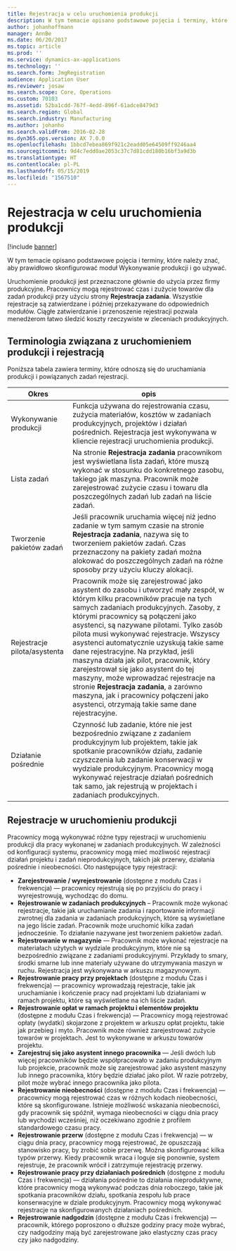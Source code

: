 ```yaml
---
title: Rejestracja w celu uruchomienia produkcji
description: W tym temacie opisano podstawowe pojęcia i terminy, które należy znać, aby prawidłowo skonfigurować moduł Wykonywanie produkcji i go używać.
author: johanhoffmann
manager: AnnBe
ms.date: 06/20/2017
ms.topic: article
ms.prod: ''
ms.service: dynamics-ax-applications
ms.technology: ''
ms.search.form: JmgRegistration
audience: Application User
ms.reviewer: josaw
ms.search.scope: Core, Operations
ms.custom: 70103
ms.assetid: 52ba1cdd-767f-4edd-896f-61adce8479d3
ms.search.region: Global
ms.search.industry: Manufacturing
ms.author: johanho
ms.search.validFrom: 2016-02-28
ms.dyn365.ops.version: AX 7.0.0
ms.openlocfilehash: 1bbcd7ebea869f921c2eadd05e64509ff9246aa4
ms.sourcegitcommit: 9d4c7edd0ae2053c37c7d81cdd180b16bf3a9d3b
ms.translationtype: HT
ms.contentlocale: pl-PL
ms.lasthandoff: 05/15/2019
ms.locfileid: "1567510"
---
```

# <a name="registration-for-manufacturing-execution"></a>Rejestracja w celu uruchomienia produkcji

[!include [banner](../includes/banner.md)]

W tym temacie opisano podstawowe pojęcia i terminy, które należy znać, aby prawidłowo skonfigurować moduł Wykonywanie produkcji i go używać. 

Uruchomienie produkcji jest przeznaczone głównie do użycia przez firmy produkcyjne. Pracownicy mogą rejestrować czas i zużycie towarów dla zadań produkcji przy użyciu strony **Rejestracja zadania**. Wszystkie rejestracje są zatwierdzane i później przekazywane do odpowiednich modułów. Ciągłe zatwierdzanie i przenoszenie rejestracji pozwala menedżerom łatwo śledzić koszty rzeczywiste w zleceniach produkcyjnych.

## <a name="manufacturing-execution-and-registration-terminology"></a>Terminologia związana z uruchomieniem produkcji i rejestracją
Poniższa tabela zawiera terminy, które odnoszą się do uruchamiania produkcji i powiązanych zadań rejestracji.

| Okres                          | opis                                                                                                                                                                                                                                                                                                                                                                                                                                                                                                                                                                                           |
|-------------------------------|-------------------------------------------------------------------------------------------------------------------------------------------------------------------------------------------------------------------------------------------------------------------------------------------------------------------------------------------------------------------------------------------------------------------------------------------------------------------------------------------------------------------------------------------------------------------------------------------------------|
| Wykonywanie produkcji       | Funkcja używana do rejestrowania czasu, zużycia materiałów, kosztów w zadaniach produkcyjnych, projektów i działań pośrednich. Rejestracja jest wykonywana w kliencie rejestracji uruchomienia produkcji.                                                                                                                                                                                                                                                                                                                                                                                                   |
| Lista zadań                      | Na stronie **Rejestracja zadania** pracownikom jest wyświetlana lista zadań, które muszą wykonać w stosunku do konkretnego zasobu, takiego jak maszyna. Pracownik może zarejestrować zużycie czasu i towaru dla poszczególnych zadań lub zadań na liście zadań.                                                                                                                                                                                                                                                                                                                                                                           |
| Tworzenie pakietów zadań                  | Jeśli pracownik uruchamia więcej niż jedno zadanie w tym samym czasie na stronie **Rejestracja zadania**, nazywa się to tworzeniem pakietów zadań. Czas przeznaczony na pakiety zadań można alokować do poszczególnych zadań na różne sposoby przy użyciu kluczy alokacji.                                                                                                                                                                                                                                                                                                                                                         |
| Rejestracje pilota/asystenta | Pracownik może się zarejestrować jako asystent do zasobu i utworzyć mały zespół, w którym kilku pracowników pracuje na tych samych zadaniach produkcyjnych. Zasoby, z którymi pracownicy są połączeni jako asystenci, są nazywane pilotami. Tylko zasób pilota musi wykonywać rejestracje. Wszyscy asystenci automatycznie uzyskują takie same dane rejestracyjne. Na przykład, jeśli maszyna działa jak pilot, pracownik, który zarejestrował się jako asystent do tej maszyny, może wprowadzać rejestracje na stronie **Rejestracja zadania**, a zarówno maszyna, jak i pracownicy połączeni jako asystenci, otrzymają takie same dane rejestracyjne. |
| Działanie pośrednie             | Czynność lub zadanie, które nie jest bezpośrednio związane z zadaniem produkcyjnym lub projektem, takie jak spotkanie pracowników działu, zadanie czyszczenia lub zadanie konserwacji w wydziale produkcyjnym. Pracownicy mogą wykonywać rejestracje działań pośrednich tak samo, jak rejestrują w projektach i zadaniach produkcyjnych.                                                                                                                                                                                                                                                                                                |

## <a name="registrations-in-manufacturing-execution"></a>Rejestracje w uruchomieniu produkcji
Pracownicy mogą wykonywać różne typy rejestracji w uruchomieniu produkcji dla pracy wykonanej w zadaniach produkcyjnych. W zależności od konfiguracji systemu, pracownicy mogą mieć możliwość rejestracji działań projektu i zadań nieprodukcyjnych, takich jak przerwy, działania pośrednie i nieobecności. Oto następujące typy rejestracji:

-   **Zarejestrowanie / wyrejestrowanie** (dostępne z modułu Czas i frekwencja) — pracownicy rejestrują się po przyjściu do pracy i wyrejestrowują, wychodząc do domu.
-   **Rejestrowanie w zadaniach produkcyjnych** – Pracownik może wykonać rejestracje, takie jak uruchamianie zadania i raportowanie informacji zwrotnej dla zadania w zadaniach produkcyjnych, które są wyświetlane na jego liście zadań. Pracownik może uruchomić kilka zadań jednocześnie. To działanie nazywane jest tworzeniem pakietów zadań.
-   **Rejestrowanie w magazynie** — Pracownik może wykonać rejestracje na materiałach użytych w wydziale produkcyjnym, które nie są bezpośrednio związane z zadaniami produkcyjnymi. Przykłady to smary, środki smarne lub inne materiały używane do utrzymywania maszyn w ruchu. Rejestracja jest wykonywana w arkuszu magazynowym.
-   **Rejestrowanie pracy przy projektach** (dostępne z modułu Czas i frekwencja) — pracownicy wprowadzają rejestracje, takie jak uruchamianie i kończenie pracy nad projektami lub działaniami w ramach projektu, które są wyświetlane na ich liście zadań.
-   **Rejestrowanie opłat w ramach projektu i elementów projektu** (dostępne z modułu Czas i frekwencja) — Pracownicy mogą rejestrować opłaty (wydatki) skojarzone z projektem w arkuszu opłat projektu, takie jak przebieg i myto. Pracownik może również zarejestrować zużycie towarów w projektach. Jest to wykonywane w arkuszu towarów projektu.
-   **Zarejestruj się jako asystent innego pracownika** — Jeśli dwóch lub więcej pracowników będzie współpracowało w zadaniu produkcyjnym lub projekcie, pracownik może się zarejestrować jako asystent maszyny lub innego pracownika, który będzie działać jako pilot. W razie potrzeby, pilot może wybrać innego pracownika jako pilota.
-   **Rejestrowanie nieobecności** (dostępne z modułu Czas i frekwencja) — pracownicy mogą rejestrować czas w różnych kodach nieobecności, które są skonfigurowane. Istnieje możliwość wskazania nieobecności, gdy pracownik się spóźnił, wymaga nieobecności w ciągu dnia pracy lub wychodzi wcześniej, niż oczekiwano zgodnie z profilem standardowego czasu pracy.
-   **Rejestrowanie przerw** (dostępne z modułu Czas i frekwencja) — w ciągu dnia pracy, pracownicy mogą rejestrować, że opuszczają stanowisko pracy, by zrobić sobie przerwę. Można skonfigurować kilka typów przerwy. Kiedy pracownik wraca i loguje się ponownie, system rejestruje, że pracownik wrócił i zatrzymuje rejestrację przerwy.
-   **Rejestrowanie pracy przy działaniach pośrednich** (dostępne z modułu Czas i frekwencja) — działania pośrednie to działania nieproduktywne, które pracownicy mogą wykonywać podczas dnia roboczego, takie jak spotkania pracowników działu, spotkania zespołu lub prace konserwacyjne w dziale produkcyjnym. Pracownicy mogą wykonywać rejestracje na skonfigurowanych działaniach pośrednich.
-   **Rejestrowanie nadgodzin** (dostępne z modułu Czas i frekwencja) — pracownik, którego poproszono o dłuższe godziny pracy może wybrać, czy nadgodziny mają być zarejestrowane jako elastyczny czas pracy czy jako nadgodziny.




